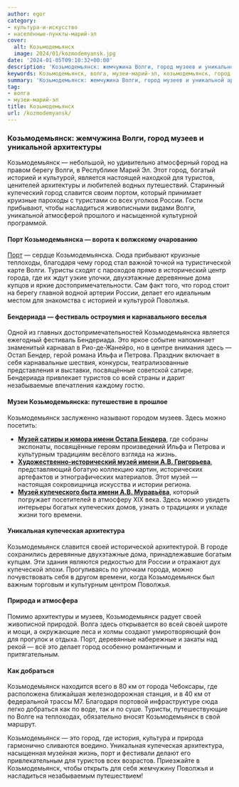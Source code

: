 ```yaml
---
author: egor
category:
- культура-и-искусство
- населённые-пункты-марий-эл
cover:
  alt: Козьмодемьянск
  image: 2024/01/kozmodemyansk.jpg
date: '2024-01-05T09:10:32+00:00'
description: 'Козьмодемьянск: жемчужина Волги, город музеев и уникальной архитектуры Козьмодемьянск — небольшой, но удивительно атмосферный город на правом берегу...'
keywords: Козьмодемьянск, волга, музеи-марий-эл, козьмодемьянск, город, волги, порт, козьмодемьянска, музей, музеев, архитектуры, туристов, россии, города, деревянные, поволжья, бендериада, это
summary: 'Козьмодемьянск: жемчужина Волги, город музеев и уникальной архитектуры Козьмодемьянск — небольшой, но удивительно атмосферный город на правом берегу...'
tag:
- волга
- музеи-марий-эл
title: Козьмодемьянск
url: /kozmodemyansk/
---
```


### Козьмодемьянск: жемчужина Волги, город музеев и уникальной архитектуры

Козьмодемьянск — небольшой, но удивительно атмосферный город на правом берегу Волги, в Республике Марий Эл. Этот город, богатый историей и культурой, является настоящей находкой для туристов, ценителей архитектуры и любителей водных путешествий. Старинный купеческий город славится своим портом, который принимает круизные пароходы с туристами со всех уголков России. Гости прибывают, чтобы насладиться живописными видами Волги, уникальной атмосферой прошлого и насыщенной культурной программой.

#### Порт Козьмодемьянска — ворота к волжскому очарованию

 [Порт](/port-kozmodemyansk/) — сердце Козьмодемьянска. Сюда прибывают круизные теплоходы, благодаря чему город стал важной точкой на туристической карте Волги. Туристы сходят с пароходов прямо в исторический центр города, где их ждут узкие улочки, двухэтажные деревянные дома купцов и яркие достопримечательности. Сам факт того, что город стоит на берегу главной водной артерии России, делает его идеальным местом для знакомства с историей и культурой Поволжья.

#### Бендериада — фестиваль остроумия и карнавального веселья

Одной из главных достопримечательностей Козьмодемьянска является ежегодный фестиваль Бендериада. Это яркое событие напоминает знаменитый карнавал в Рио-де-Жанейро, но в центре внимания здесь — Остап Бендер, герой романа Ильфа и Петрова. Праздник включает в себя карнавальные шествия, конкурсы, театрализованные представления и выставки, посвящённые советской сатире. Бендериада привлекает туристов со всей страны и дарит незабываемые впечатления каждому гостю.

#### Музеи Козьмодемьянска: путешествие в прошлое

Козьмодемьянск заслуженно называют городом музеев. Здесь можно посетить:

- [**Музей сатиры и юмора имени Остапа Бендера**](/benderiada/), где собраны экспонаты, посвящённые героям произведений Ильфа и Петрова и культурным традициям весёлого взгляда на жизнь.
- [**Художественно-исторический музей имени А.В. Григорьева**](/muzej-grigoreva/), представляющий богатую коллекцию картин, исторических артефактов и этнографических материалов. Этот музей — настоящая сокровищница искусства и истории региона.
- [**Музей купеческого быта имени А.В. Муравьёва**](/muzej-kupecheskogo/), который погружает посетителей в атмосферу XIX века. Здесь можно увидеть интерьеры богатых купеческих домов, узнать о традициях и укладе жизни того времени.

#### Уникальная купеческая архитектура

Козьмодемьянск славится своей исторической архитектурой. В городе сохранились деревянные двухэтажные дома, принадлежавшие богатым купцам. Эти здания являются редкостью для России и отражают дух купеческой эпохи. Прогуливаясь по улочкам города, можно почувствовать себя в другом времени, когда Козьмодемьянск был важным торговым и культурным центром Поволжья.

#### Природа и атмосфера

Помимо архитектуры и музеев, Козьмодемьянск радует своей живописной природой. Волга здесь открывается во всей своей широте и мощи, а окружающие леса и холмы создают умиротворяющий фон для прогулок и отдыха. Порт, деревянные набережные и закаты над рекой — всё это делает город особенно романтичным и притягательным.

#### Как добраться

Козьмодемьянск находится всего в 80 км от города Чебоксары, где расположена ближайшая железнодорожная станция, и в 40 км от федеральной трассы М7. Благодаря портовой инфраструктуре сюда легко добраться как по воде, так и по суше. Туристы, путешествующие по Волге на теплоходах, обязательно вносят Козьмодемьянск в свой маршрут.

Козьмодемьянск — это город, где история, культура и природа гармонично сливаются воедино. Уникальная купеческая архитектура, насыщенная музейная жизнь, порт и фестивали делают его привлекательным для туристов всех возрастов. Приезжайте в Козьмодемьянск, чтобы открыть для себя жемчужину Поволжья и насладиться незабываемым путешествием!